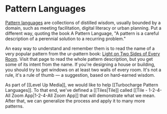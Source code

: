 # Pattern Languages

[Pattern languages](http://en.wikipedia.org/wiki/Pattern_language) are collections of distilled wisdom, usually bounded by a domain, such as meeting facilitation, digital literacy or urban planning. Put a different way, quoting the book A Pattern Language, "A pattern is a careful description of a perennial solution to a recurring problem."

An easy way to understand and remember them is to read the name of a very popular pattern from the ur-pattern book: [Light on Two Sides of Every Room](http://www.patternlanguage.com/apl/aplsample/apl159/apl159.htm). Visit that page to read the whole pattern description, but you get some of its intent from the name. If you're designing a house or building, you should try to get windows on at least two walls of every room. It's not a rule, it's a rule of thumb — a suggestion, based on hard-earned wisdom. 

As part of [[Level Up Media]], we would like to help [[Turbocharge Pattern Languages]]. To that end, we've defined a [[Tiles|Tile]] called [[Tile - 1-2-4-All Zoom App|1-2-4-All Zoom App]] that will demonstrate what we mean. After that, we can generalize the process and apply it to many more patterns. 

